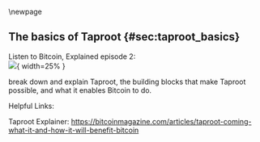 \newpage
## The basics of Taproot {#sec:taproot_basics}

Listen to Bitcoin, Explained episode 2:\
![](qr/02.png){ width=25% }

break down and explain Taproot, the building blocks that make Taproot possible, and what it enables Bitcoin to do.

Helpful Links:

Taproot Explainer: https://bitcoinmagazine.com/articles/taproot-coming-what-it-and-how-it-will-benefit-bitcoin
